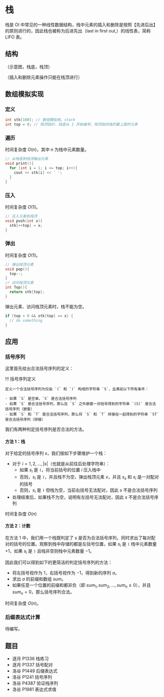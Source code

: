 # 栈

栈是 OI 中常见的一种线性数据结构，栈中元素的插入和删除是按照【先进后出】的原则进行的，因此栈也被称为后进先出（last in first out,）的线性表，简称 LIFO 表。

## 结构

（示意图，栈底，栈顶）

（插入和删除元素操作只能在栈顶进行）

## 数组模拟实现

### 定义

```cpp
int stk[100]; // 数组模拟栈，stack
int top = 0; // 栈顶指针，栈底从 1 开始编号，栈顶指向栈的最上面的元素
```

### 遍历

时间复杂度 $O(n)$，其中 $n$ 为栈中元素数量。

```cpp
// 从栈底到栈顶输出元素
void print(){
  for (int i = 1; i <= top; i++){
    cout << stk[i] << ' ';
  }
}
```

### 压入

时间复杂度 $O(1)$。

```cpp
// 压入元素到栈顶
void push(int x){
  stk[++top] = x;
}
```

### 弹出

时间复杂度 $O(1)$。

```cpp
// 弹出栈顶元素
void pop(){
  top--;
}
// 访问栈顶元素
int Top(){
  return stk[top];
}
```

弹出元素、访问栈顶元素时，栈不能为空。

```cpp
if (top > 0 && stk[top] == x) {
  // do something
}
```

## 应用

### 括号序列

这里首先给出合法括号序列的定义：

!!! 括号序列定义

    定义一个合法括号序列为仅由 `(` 和 `)` 构成的字符串 `S`，且满足以下所有条件：
    
    - 如果 `S` 是空串，`S` 是合法括号序列
    - 如果 `S` 是合法括号序列，那么在 `S` 之外嵌套一对括号得到的字符串 `(S)` 是合法括号序列（嵌套）
    - 如果 `S` 和 `T` 是合法括号序列，那么将 `S` 和 `T` 拼接在一起得到的字符串 `ST` 是合法括号序列（拼接） 

我们有两种判定括号序列是否合法的方法。

#### 方法 1：栈

对于给定的括号序列 $s$，我们按如下步骤维护一个栈：

- 对于 $i = 1, 2, \dots, |s|$（也就是从前往后处理字符串）：
  - 如果 $s_i$ 是 `(`，将当前括号的位置 $i$ 压入栈中
  - 否则，$s_i$ 是 `)`，并且栈不为空，弹出栈顶元素 $x$，并且 $s_x$ 和 $s_i$ 是一对配对的括号
  - 否则，$s_i$ 是 `)` 但栈为空，当前右括号无法配对，因此 $s$ 不是合法括号序列
- 处理结束后，如果栈不为空，说明有左括号无法配对，因此 $s$ 不是合法括号序列
  
时间复杂度 $O(n)$

#### 方法 2：计数

在方法 1 中，我们用一个栈既判定了 $s$ 是否为合法括号序列，同时求出了每对配对的括号的位置。观察到栈中存储的都是左括号位置，如果 $s_i$ 是 `(` 栈中元素数量 $+1$，如果 $s_i$ 是 `)` 且栈非空则栈中元素数量 $-1$。

因此我们可以得到如下的更简洁的判定括号序列的方法：

- 将左括号视作为 $1$，右括号视作为 $-1$，得到新的序列 $a$。
- 求出 $a$ 的前缀和数组 $sum$。
- 如果任意一个位置的前缀和都非负（即 $sum_1, sum_2, \dots, sum_n \ge 0$），并且 $sum_n = 0$，那么括号序列合法。

时间复杂度 $O(n)$。

### 后缀表达式计算

待编写。

## 题目

- 逐月 P1336 栈练习
- 逐月 P1337 括号配对
- 洛谷 P1449 后缀表达式
- 洛谷 P1241 括号序列
- 洛谷 P4387 验证栈序列
- 洛谷 P1981 表达式求值